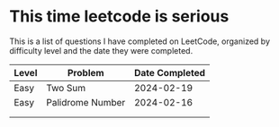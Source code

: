 # This time leetcode is serious

This is a list of questions I have completed on LeetCode, organized by difficulty level and the date they were completed.

| Level  | Problem                                      | Date Completed |
|--------|----------------------------------------------|----------------|
| Easy   | Two Sum                         | 2024-02-19     |
| Easy   | Palidrome Number          | 2024-02-16     |
|   |        |  |
|  |        |    |
